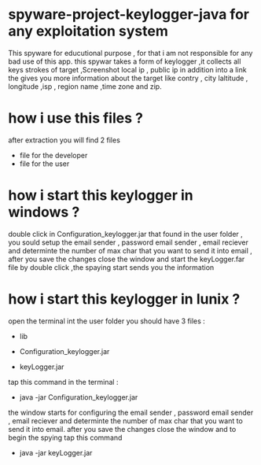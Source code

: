 # spyware-project-keylogger-java for any exploitation system
This spyware for educutional purpose , for that i am not  responsible for   any bad use of this app.  this spywar takes a form of keylogger ,it collects all keys strokes of target  ,Screenshot local ip , public ip in addition into a link the gives you more information about the target like contry , city laltitude , longitude ,isp , region name ,time zone and zip. 

# how i use this files ?

after extraction you will find   2 files
-  file for the developer
- file for the user

# how i start this keylogger in windows  ?
double click in Configuration_keylogger.jar that found in the user folder , you sould setup the email sender  , password email sender ,
email reciever and determinte the number of max char that you want to send it into email , after you save the changes close the window and start the 
keyLogger.far file by double click ,the spaying start sends you the information
# how i start this keylogger in lunix   ?
open the terminal int the user folder you should have 3 files :
- lib

- Configuration_keylogger.jar

- keyLogger.jar

tap this command in the terminal  :
- java -jar Configuration_keylogger.jar

the window starts for configuring the email sender  , password email sender ,
email reciever and determinte the number of max char that you want to send it into email. after you save the changes close the window and
to begin the spying tap this command
+ java -jar keyLogger.jar
